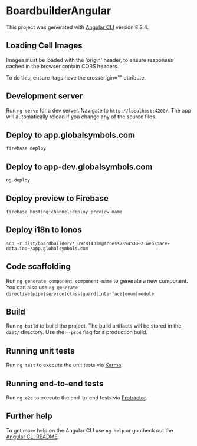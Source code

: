 # BoardbuilderAngular

This project was generated with [Angular CLI](https://github.com/angular/angular-cli) version 8.3.4.


## Loading Cell Images
Images must be loaded with the 'origin' header, to ensure responses cached in the browser contain CORS headers.

To do this, ensure <img> tags have the crossorigin="" attribute. 


## Development server

Run `ng serve` for a dev server. Navigate to `http://localhost:4200/`. The app will automatically reload if you change any of the source files.

## Deploy to app.globalsymbols.com
`firebase deploy`

## Deploy to app-dev.globalsymbols.com
`ng deploy`

## Deploy preview to Firebase
`firebase hosting:channel:deploy preview_name`

## Deploy i18n to Ionos
`scp -r dist/boardbuilder/* u97814378@access789453002.webspace-data.io:~/app.globalsymbols.com`

## Code scaffolding

Run `ng generate component component-name` to generate a new component. You can also use `ng generate directive|pipe|service|class|guard|interface|enum|module`.

## Build

Run `ng build` to build the project. The build artifacts will be stored in the `dist/` directory. Use the `--prod` flag for a production build.

## Running unit tests

Run `ng test` to execute the unit tests via [Karma](https://karma-runner.github.io).

## Running end-to-end tests

Run `ng e2e` to execute the end-to-end tests via [Protractor](http://www.protractortest.org/).

## Further help

To get more help on the Angular CLI use `ng help` or go check out the [Angular CLI README](https://github.com/angular/angular-cli/blob/master/README.md).
